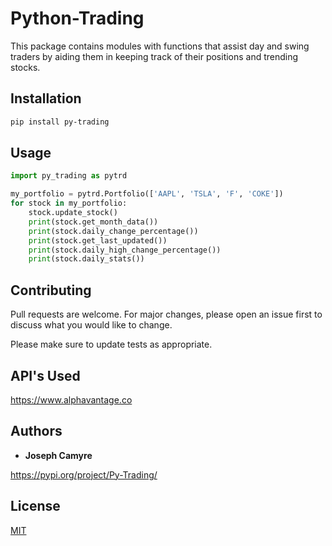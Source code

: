# Python-Trading
This package contains modules with functions that assist day and swing traders by aiding them in keeping track of their positions and trending stocks.


## Installation
```bash
pip install py-trading
```

## Usage
```python
import py_trading as pytrd

my_portfolio = pytrd.Portfolio(['AAPL', 'TSLA', 'F', 'COKE'])
for stock in my_portfolio:
	stock.update_stock() 
	print(stock.get_month_data())
	print(stock.daily_change_percentage())
	print(stock.get_last_updated())
	print(stock.daily_high_change_percentage())
	print(stock.daily_stats())
```

## Contributing
Pull requests are welcome. For major changes, please open an issue first to discuss what you would like to change.

Please make sure to update tests as appropriate.

## API's Used
https://www.alphavantage.co

## Authors

* **Joseph Camyre**

https://pypi.org/project/Py-Trading/

## License
[MIT](https://choosealicense.com/licenses/mit/)
